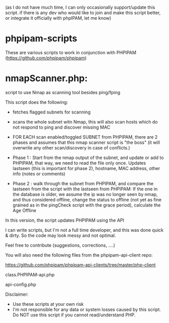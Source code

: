 (as I do not have much time, I can only occasionally support/update this script.
if there is any dev who would like to join and make this script better, or integrate it officially with phpIPAM, let me know)

# phpipam-scripts
These are various scripts to work in conjunction with PHPIPAM (https://github.com/phpipam/phpipam)

# nmapScanner.php: 
script to use Nmap as scanning tool besides ping/fping

This script does the following:
 
* fetches flagged subnets for scanning
 
* scans the whole subnet witn Nmap, this will also scan hosts which do not respond to ping and discover missing MAC

* FOR EACH scan enabled/toggled SUBNET from PHPIPAM, there are 2 phases and assumes that this nmap scanner script is "the boss" (it will overwrite any other scan/discovery in case of conflicts.)

* Phase 1 : 
Start from the nmap output of the subnet, and update or add to PHPIPAM, that way, we need to read the file only once. 
Updates lastseen (this is important for phase 2), hostname, MAC address, other info (notes or comments)

* Phase 2 : walk through the subnet from PHPIPAM, and compare the lastseen from the script with the lastseen from PHPIPAM:
If the one in the database is older, we assume the ip was no longer seen by nmap, and thus considered offline, change the status to offline (not yet as fine grained as in the pingCheck script with the grace period), calculate the Age Offline

In this version, the script updates PHPIPAM using the API

I can write scripts, but I'm not a full time developer, and this was done quick & dirty.
So the code may look messy and not optimal.

Feel free to contribute (suggestions, corrections, ....)

You will also need the following files from the phpipam-api-client repo:

https://github.com/phpipam/phpipam-api-clients/tree/master/php-client

class.PHPIPAM-api.php

api-config.php


Disclaimer:

- Use these scripts at your own risk
- I'm not responsible for any data or system losses caused by this script. Do NOT use this script if you cannot read/understand PHP.
